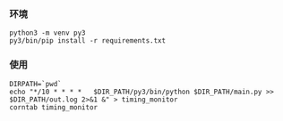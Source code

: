 ### 环境
```shell
python3 -m venv py3
py3/bin/pip install -r requirements.txt
```

### 使用
```shell
DIRPATH=`pwd`
echo "*/10 * * * *	 $DIR_PATH/py3/bin/python $DIR_PATH/main.py >> $DIR_PATH/out.log 2>&1 &" > timing_monitor
corntab timing_monitor
```